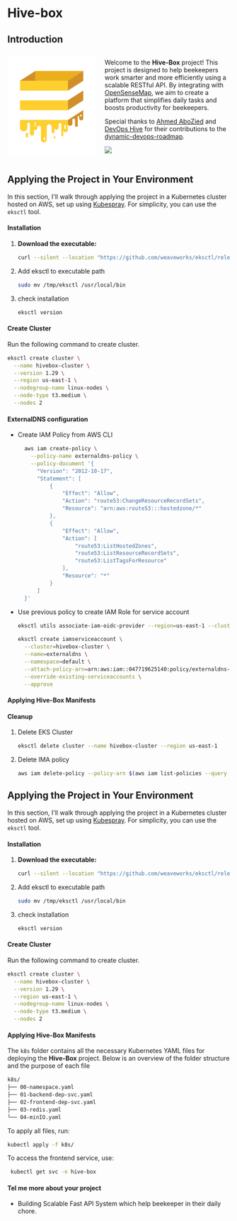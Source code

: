 # Hive-box

## Introduction 

<div style="display: flex; align-items: center;">
  <img src="./screenshots/hivebox.png" alt="Hive-Box Logo" style="width: 200px; margin-right: 20px;">
  <div>
    <p>
      Welcome to the <strong>Hive-Box</strong> project! This project is designed to help beekeepers work smarter and more efficiently using a scalable RESTful API. By integrating with <a href="https://www.opensensemap.org/">OpenSenseMap</a>, we aim to create a platform that simplifies daily tasks and boosts productivity for beekeepers.
    </p>
    <p>
      Special thanks to <a href="https://www.linkedin.com/in/aabouzaid/">Ahmed AboZied</a> and <a href="https://devopshive.net/">DevOps Hive</a> for their contributions to the <a href="https://github.com/DevOpsHiveHQ/dynamic-devops-roadmap/tree/main">dynamic-devops-roadmap</a>.
    </p>
    <p>
      <a href="https://github.com/DevOpsHiveHQ/dynamic-devops-roadmap">
        <img src="https://devopshive.net/badges/dynamic-devops-roadmap.svg">
      </a>
    </p>
  </div>
</div>


## Applying the Project in Your Environment

In this section, I'll walk through applying the project in a Kubernetes cluster hosted on AWS, set up using [Kubespray](https://github.com/kubernetes-sigs/kubespray). For simplicity, you can use the `eksctl` tool.

#### Installation

1. **Download the executable:**

   ```bash
   curl --silent --location "https://github.com/weaveworks/eksctl/releases/latest/download/eksctl_$(uname -s)_amd64.tar.gz" | tar xz -C /tmp

   ```

2. Add eksctl to executable path 

   ```bash
   sudo mv /tmp/eksctl /usr/local/bin
   ```

3. check installation 

   ```bash 
   eksctl version 
   ```

#### Create Cluster 

Run the following command to create cluster. 

```bash
eksctl create cluster \
  --name hivebox-cluster \
  --version 1.29 \
  --region us-east-1 \
  --nodegroup-name linux-nodes \
  --node-type t3.medium \
  --nodes 2
```

#### ExternalDNS configuration  

- Create IAM Policy from AWS CLI 

  ```bash
  	aws iam create-policy \
  	  --policy-name externaldns-policy \
  	  --policy-document '{
  	    "Version": "2012-10-17",
  	    "Statement": [
  	        {
  	            "Effect": "Allow",
  	            "Action": "route53:ChangeResourceRecordSets",
  	            "Resource": "arn:aws:route53:::hostedzone/*"
  	        },
  	        {
  	            "Effect": "Allow",
  	            "Action": [
  	                "route53:ListHostedZones",
  	                "route53:ListResourceRecordSets",
  	                "route53:ListTagsForResource"
  	            ],
  	            "Resource": "*"
  	        }
  	    ]
  	}'
  ```

- Use previous policy to create IAM Role for service account

  ```bash
  eksctl utils associate-iam-oidc-provider --region=us-east-1 --cluster=hivebox-cluster --approve 
  ```

  ```bash 
  eksctl create iamserviceaccount \
    --cluster=hivebox-cluster \
    --name=externaldns \
    --namespace=default \
    --attach-policy-arn=arn:aws:iam::047719625140:policy/externaldns-policy \
    --override-existing-serviceaccounts \
    --approve
  ```

  

#### Applying Hive-Box Manifests





#### Cleanup 

1. Delete EKS Cluster 

   ```bash 
   eksctl delete cluster --name hivebox-cluster --region us-east-1
   ```

2. Delete IMA policy

   ```bash 
   aws iam delete-policy --policy-arn $(aws iam list-policies --query "Policies[?PolicyName=='externaldns-policy'].Arn" --output text)
   ```






## Applying the Project in Your Environment

In this section, I'll walk through applying the project in a Kubernetes cluster hosted on AWS, set up using [Kubespray](https://github.com/kubernetes-sigs/kubespray). For simplicity, you can use the `eksctl` tool.

#### Installation

1. **Download the executable:**

   ```bash
   curl --silent --location "https://github.com/weaveworks/eksctl/releases/latest/download/eksctl_$(uname -s)_amd64.tar.gz" | tar xz -C /tmp
   ```

2. Add eksctl to executable path 

   ```bash
   sudo mv /tmp/eksctl /usr/local/bin
   ```

3. check installation 

   ```bash 
   eksctl version 
   ```

#### Create Cluster 

Run the following command to create cluster. 

```bash
eksctl create cluster \
  --name hivebox-cluster \
  --version 1.29 \
  --region us-east-1 \
  --nodegroup-name linux-nodes \
  --node-type t3.medium \
  --nodes 2
```

#### Applying Hive-Box Manifests

The `k8s` folder contains all the necessary Kubernetes YAML files for deploying the **Hive-Box** project. Below is an overview of the folder structure and the purpose of each file

```txt
k8s/
├── 00-namespace.yaml         
├── 01-backend-dep-svc.yaml   
├── 02-frontend-dep-svc.yaml  
├── 03-redis.yaml             
└── 04-minIO.yaml            
```

To apply all files, run:

```bash 
kubectl apply -f k8s/ 
```

To access the frontend service, use:

```bash 
 kubectl get svc -n hive-box
```



#### Tel me more about your project 

- Building Scalable Fast API System which help beekeeper in their daily chore. 
